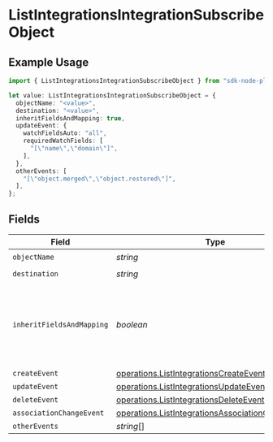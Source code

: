 # ListIntegrationsIntegrationSubscribeObject

## Example Usage

```typescript
import { ListIntegrationsIntegrationSubscribeObject } from "sdk-node-platform/models/operations";

let value: ListIntegrationsIntegrationSubscribeObject = {
  objectName: "<value>",
  destination: "<value>",
  inheritFieldsAndMapping: true,
  updateEvent: {
    watchFieldsAuto: "all",
    requiredWatchFields: [
      "[\"name\",\"domain\"]",
    ],
  },
  otherEvents: [
    "[\"object.merged\",\"object.restored\"]",
  ],
};
```

## Fields

| Field                                                                                                                  | Type                                                                                                                   | Required                                                                                                               | Description                                                                                                            | Example                                                                                                                |
| ---------------------------------------------------------------------------------------------------------------------- | ---------------------------------------------------------------------------------------------------------------------- | ---------------------------------------------------------------------------------------------------------------------- | ---------------------------------------------------------------------------------------------------------------------- | ---------------------------------------------------------------------------------------------------------------------- |
| `objectName`                                                                                                           | *string*                                                                                                               | :heavy_check_mark:                                                                                                     | N/A                                                                                                                    |                                                                                                                        |
| `destination`                                                                                                          | *string*                                                                                                               | :heavy_check_mark:                                                                                                     | N/A                                                                                                                    |                                                                                                                        |
| `inheritFieldsAndMapping`                                                                                              | *boolean*                                                                                                              | :heavy_minus_sign:                                                                                                     | If true, the integration will inherit the fields and mapping from the read object.                                     | true                                                                                                                   |
| `createEvent`                                                                                                          | [operations.ListIntegrationsCreateEvent](../../models/operations/listintegrationscreateevent.md)                       | :heavy_minus_sign:                                                                                                     | N/A                                                                                                                    |                                                                                                                        |
| `updateEvent`                                                                                                          | [operations.ListIntegrationsUpdateEvent](../../models/operations/listintegrationsupdateevent.md)                       | :heavy_minus_sign:                                                                                                     | N/A                                                                                                                    |                                                                                                                        |
| `deleteEvent`                                                                                                          | [operations.ListIntegrationsDeleteEvent](../../models/operations/listintegrationsdeleteevent.md)                       | :heavy_minus_sign:                                                                                                     | N/A                                                                                                                    |                                                                                                                        |
| `associationChangeEvent`                                                                                               | [operations.ListIntegrationsAssociationChangeEvent](../../models/operations/listintegrationsassociationchangeevent.md) | :heavy_minus_sign:                                                                                                     | N/A                                                                                                                    |                                                                                                                        |
| `otherEvents`                                                                                                          | *string*[]                                                                                                             | :heavy_minus_sign:                                                                                                     | N/A                                                                                                                    |                                                                                                                        |